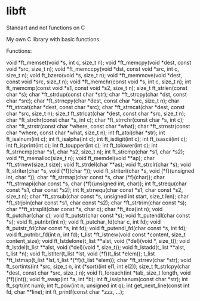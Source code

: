 # libft
Standart and not functions on C

My own C library with basic functions.

Functions:

void				*ft_memset(void *s, int c, size_t n);
void				*ft_memcpy(void *dest, const void *src, size_t n);
void				*ft_memccpy(void *dst, const void *src, int c, size_t n);
void				ft_bzero(void *s, size_t n);
void				*ft_memmove(void *dest, const void *src, size_t n);
void				*ft_memchr(const void *s, int c, size_t n);
int					ft_memcmp(const void *s1, const void *s2, size_t n);
size_t				ft_strlen(const char *s);
char				*ft_strdup(const char *str);
char				*ft_strcpy(char *dst, const char *src);
char				*ft_strncpy(char *dest, const char *src, size_t n);
char				*ft_strcat(char *dest, const char *src);
char				*ft_strncat(char *dest, const char *src, size_t n);
size_t				ft_strlcat(char *dest, const char *src, size_t n);
char				*ft_strchr(const char *s, int c);
char				*ft_strrchr(const char *s, int c);
char				*ft_strstr(const char *where, const char *what);
char				*ft_strnstr(const char *where, const char *what, size_t n);
int					ft_atoi(char *str);
int					ft_isalnum(int c);
int					ft_isalpha(int c);
int					ft_isdigit(int c);
int					ft_isascii(int c);
int					ft_isprint(int c);
int					ft_toupper(int c);
int					ft_tolower(int c);
int					ft_strncmp(char *s1, char *s2, size_t n);
int					ft_strcmp(char *s1, char *s2);
void				*ft_memalloc(size_t n);
void				ft_memdel(void **ap);
char				*ft_strnew(size_t size);
void				ft_strdel(char **as);
void				ft_strclr(char *s);
void				ft_striter(char *s, void (*f)(char *));
void				ft_striteri(char *s, void (*f)(unsigned int, char *));
char				*ft_strmap(char const *s, char (*f)(char));
char				*ft_strmapi(char const *s, char (*f)(unsigned int, char));
int					ft_strequ(char const *s1, char const *s2);
int					ft_strnequ(char const *s1, char const *s2, size_t n);
char				*ft_strsub(char const *s, unsigned int start, size_t len);
char				*ft_strjoin(char const *s1, char const *s2);
char				*ft_strtrim(char const *s);
char				**ft_strsplit(char const *s, char c);
char				*ft_itoa(int n);
void				ft_putchar(char c);
void				ft_putstr(char const *s);
void				ft_putendl(char const *s);
void				ft_putnbr(int n);
void				ft_putchar_fd(char c, int fd);
void				ft_putstr_fd(char const *s, int fd);
void				ft_putendl_fd(char const *s, int fd);
void				ft_putnbr_fd(int n, int fd);
t_list				*ft_lstnew(void const *content, size_t content_size);
void				ft_lstdelone(t_list **alst, void (*del)(void *, size_t));
void				ft_lstdel(t_list **alst, void (*del)(void *, size_t));
void				ft_lstadd(t_list **alst, t_list *n);
void				ft_lstiter(t_list *lst, void (*f)(t_list *elem));
t_list				*ft_lstmap(t_list *lst, t_list *(*f)(t_list *elem));
char				*ft_strrev(char *str);
void				ft_sortints(int *src, size_t n, int (*sort)(int el1, int el2));
size_t				ft_strlcpy(char *dest, const char *src, size_t n);
void				ft_foreach(int *tab, size_t length, void (*f)(int));
void				ft_swap(int *a, int *b);
int					ft_isalphanum(const char *str);
int					ft_sqrt(int num);
int					ft_pow(int n, unsigned int q);
int					get_next_line(const int fd, char **line);
int					ft_printf(const char *zzz, ...);
